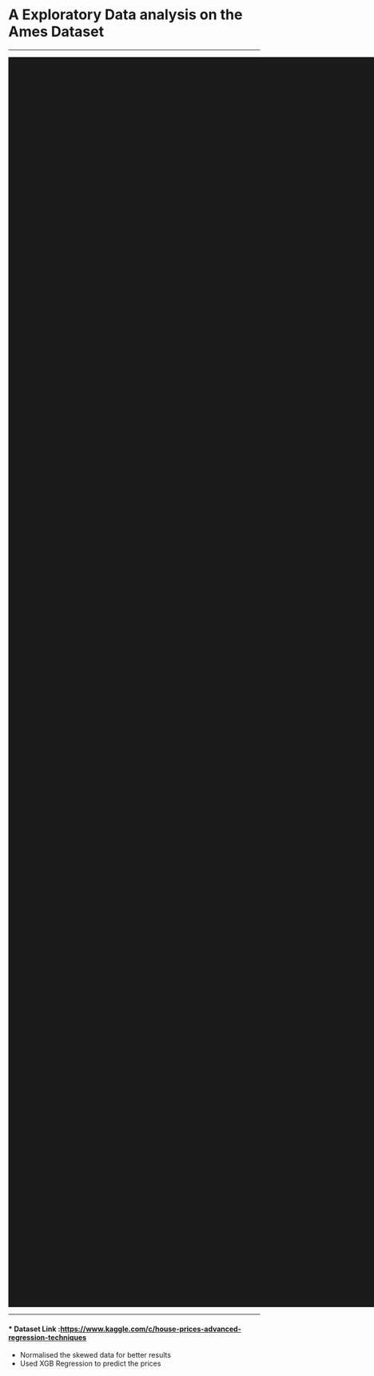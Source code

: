 # A Exploratory Data analysis on the Ames Dataset
---------------
<a href="https://colab.research.google.com/drive/1jFirjk5DnbdVi3-KUBNbRAfm9UovHgIe?usp=sharing"><img src="https://medium.com/analytics-vidhya/predicting-house-prices-using-classical-machine-learning-and-deep-learning-techniques-ad4e55945e2d" alt="Frame-7" border="1000" width="500"></a>

---------
#### * Dataset Link :https://www.kaggle.com/c/house-prices-advanced-regression-techniques

* Normalised the skewed data for better results
* Used XGB Regression to predict the prices



